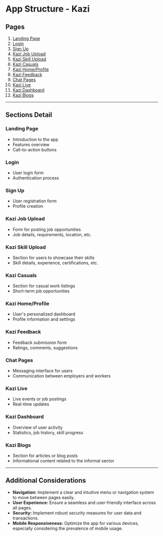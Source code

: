 # App Structure - Kazi

## Pages

1. [Landing Page](#landing-page)
2. [Login](#login)
3. [Sign Up](#sign-up)
4. [Kazi Job Upload](#kazi-job-upload)
5. [Kazi Skill Upload](#kazi-skill-upload)
6. [Kazi Casuals](#kazi-casuals)
7. [Kazi Home/Profile](#kazi-homeprofile)
8. [Kazi Feedback](#kazi-feedback)
9. [Chat Pages](#chat-pages)
10. [Kazi Live](#kazi-live)
11. [Kazi Dashboard](#kazi-dashboard)
12. [Kazi Blogs](#kazi-blogs)

---

## Sections Detail

### Landing Page
- Introduction to the app
- Features overview
- Call-to-action buttons

### Login
- User login form
- Authentication process

### Sign Up
- User registration form
- Profile creation

### Kazi Job Upload
- Form for posting job opportunities
- Job details, requirements, location, etc.

### Kazi Skill Upload
- Section for users to showcase their skills
- Skill details, experience, certifications, etc.

### Kazi Casuals
- Section for casual work listings
- Short-term job opportunities

### Kazi Home/Profile
- User's personalized dashboard
- Profile information and settings

### Kazi Feedback
- Feedback submission form
- Ratings, comments, suggestions

### Chat Pages
- Messaging interface for users
- Communication between employers and workers

### Kazi Live
- Live events or job postings
- Real-time updates

### Kazi Dashboard
- Overview of user activity
- Statistics, job history, skill progress

### Kazi Blogs
- Section for articles or blog posts
- Informational content related to the informal sector

---

## Additional Considerations
- **Navigation:** Implement a clear and intuitive menu or navigation system to move between pages easily.
- **User Experience:** Ensure a seamless and user-friendly interface across all pages.
- **Security:** Implement robust security measures for user data and transactions.
- **Mobile Responsiveness:** Optimize the app for various devices, especially considering the prevalence of mobile usage.
